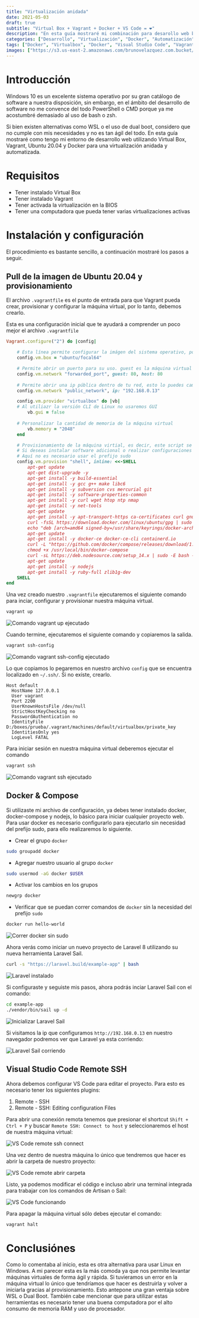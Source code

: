 ```yaml
---
title: "Virtualización anidada"
date: 2021-05-03
draft: true
subtitle: "Virtual Box + Vagrant + Docker + VS Code = ❤"
description: "En esta guía mostraré mi combinación para desarollo web basado en Vagrant + Virtual Box + Docker + VS Code Remote SSH"
categories: ["Desarrollo", "Virtualización", "Docker", "Automatización"]
tags: ["Docker", "Virtualbox", "Docker", "Visual Studio Code", "Vagrant", "Automatización"]
images: ["https://s3.us-east-2.amazonaws.com/brunovelazquez.com.bucket/2021-05-03-virtualizacion-anidada/banner.webp"]
---
```


# Introducción

Windows 10 es un excelente sistema operativo por su gran catálogo de software a nuestra disposición, sin embargo, en el ámbito del desarrollo de software no me convence del todo PowerShell o CMD porque ya me acostumbré demasiado al uso de bash o zsh. 

Si bien existen alternativas como WSL o el uso de dual boot, considero que no cumple con mis necesidades y no es tan ágil del todo. En esta guía mostraré como tengo mi entorno de desarrollo web utilizando Virtual Box, Vagrant, Ubuntu 20.04 y Docker para una virtualización anidada y automatizada.

# Requisitos

- Tener instalado Virtual Box
- Tener instalado Vagrant
- Tener activada la virtualización en la BIOS
- Tener una computadora que pueda tener varias virtualizaciones activas

# Instalación y configuración

El procedimiento es bastante sencillo, a continuación mostraré los pasos a seguir.

## Pull de la imagen de Ubuntu 20.04 y provisionamiento

El archivo `.vagrantfile` es el punto de entrada para que Vagrant pueda crear, provisionar y configurar la máquina virtual, por lo tanto, debemos crearlo. 

Esta es una configuración inicial que te ayudará a comprender un poco mejor el archivo `.vagrantfile`
```ruby
Vagrant.configure("2") do |config|

    # Esta línea permite configurar la imágen del sistema operativo, podemos encontrarlas en: https://app.vagrantup.com/boxes/search
    config.vm.box = "ubuntu/focal64"

    # Permite abrir un puerto para su uso. guest es la máquina virtual y host la máquina física
    config.vm.network "forwarded_port", guest: 80, host: 80
    
    # Permite abrir una ip pública dentro de tu red, esto lo puedes cambiar a private_network:
    config.vm.network "public_network", ip: "192.168.0.13"

    config.vm.provider "virtualbox" do |vb|
    # Al utiliazr la versión CLI de Linux no usaremos GUI
        vb.gui = false
  
    # Personalizar la cantidad de memoria de la máquina virtual
        vb.memory = "2048"
    end

    # Provisionamiento de la máquina virtial, es decir, este script se ejecutará cuando inicies la máquina por primera vez
    # Si deseas instalar software adicional o realizar configuraciones adicionales hazlo desde aquí
    # Aquí no es necesario usar el prefijo sudo
    config.vm.provision "shell", inline: <<-SHELL
        apt-get update
        apt-get dist-upgrade -y
        apt-get install -y build-essential
        apt-get install -y gcc g++ make libc6
        apt-get install -y subversion cvs mercurial git
        apt-get install -y software-properties-common
        apt-get install -y curl wget htop ntp nmap
        apt-get install -y net-tools
        apt-get update
        apt-get install -y apt-transport-https ca-certificates curl gnupg lsb-release
        curl -fsSL https://download.docker.com/linux/ubuntu/gpg | sudo gpg --dearmor -o /usr/share/keyrings/docker-archive-keyring.gpg
        echo "deb [arch=amd64 signed-by=/usr/share/keyrings/docker-archive-keyring.gpg] https://download.docker.com/linux/ubuntu $(lsb_release -cs) stable" | sudo tee /etc/apt/sources.list.d/docker.list > /dev/null
        apt-get update
        apt-get install -y docker-ce docker-ce-cli containerd.io
        curl -L "https://github.com/docker/compose/releases/download/1.29.0/docker-compose-$(uname -s)-$(uname -m)" -o /usr/local/bin/docker-compose
        chmod +x /usr/local/bin/docker-compose
        curl -sL https://deb.nodesource.com/setup_14.x | sudo -E bash -
        apt-get update
        apt-get install -y nodejs
        apt-get install -y ruby-full zlib1g-dev
    SHELL
end
```

Una vez creado nuestro `.vagrantfile` ejecutaremos el siguiente comando para inciar, configurar y provisionar nuestra máquina virtual.

```powershell
vagrant up
```

![Comando vagrant up ejecutado](https://s3.us-east-2.amazonaws.com/brunovelazquez.com.bucket/2021-05-03-virtualizacion-anidada/maquina-configurada.webp "Comando vagrant up ejecutado")

Cuando termine, ejecutaremos el siguiente comando y copiaremos la salida.

```powershell
vagrant ssh-config
```

![Comando vagrant ssh-config ejecutado](https://s3.us-east-2.amazonaws.com/brunovelazquez.com.bucket/2021-05-03-virtualizacion-anidada/maquina-ssh-config.webp "Comando vagrant ssh-config ejecutado")

Lo que copiamos lo pegaremos en nuestro archivo `config` que se encuentra localizado en `~/.ssh/`. Si no existe, crearlo.

```
Host default
  HostName 127.0.0.1
  User vagrant
  Port 2200
  UserKnownHostsFile /dev/null
  StrictHostKeyChecking no
  PasswordAuthentication no
  IdentityFile D:/boxes/prueba/.vagrant/machines/default/virtualbox/private_key
  IdentitiesOnly yes
  LogLevel FATAL
```

Para iniciar sesión en nuestra máquina virtual deberemos ejecutar el comando

```powershell
vagrant ssh
```

![Comando vagrant ssh ejecutado](https://s3.us-east-2.amazonaws.com/brunovelazquez.com.bucket/2021-05-03-virtualizacion-anidada/vagrant-ssh.webp "Comando vagrant ssh ejecutado")

## Docker & Compose

Si utilizaste mi archivo de configuración, ya debes tener instalado docker, docker-compose y nodejs, lo básico para iniciar cualquier proyecto web. Para usar docker es necesario configurarlo para ejecutarlo sin necesidad del prefijo sudo, para ello realizaremos lo siguiente.

- Crear el grupo `docker`

```bash
sudo groupadd docker
```

- Agregar nuestro usuario al grupo `docker`

```bash
sudo usermod -aG docker $USER
```

- Activar los cambios en los grupos

```bash
newgrp docker 
```

- Verificar que se puedan correr comandos de `docker` sin la necesidad del prefijo `sudo`

```bash
docker run hello-world
```

![Correr docker sin sudo](https://s3.us-east-2.amazonaws.com/brunovelazquez.com.bucket/2021-05-03-virtualizacion-anidada/docker-sin-sudo.webp "Correr docker sin sudo")

Ahora verás como iniciar un nuevo proyecto de Laravel 8 utilizando su nueva herramienta Laravel Sail.

```bash
curl -s "https://laravel.build/example-app" | bash
```

![Laravel instalado](https://s3.us-east-2.amazonaws.com/brunovelazquez.com.bucket/2021-05-03-virtualizacion-anidada/laravel-instalado.webp "Laravel instalado")

Si configuraste y seguiste mis pasos, ahora podrás inciar Laravel Sail con el comando:

```bash
cd example-app
./vendor/bin/sail up -d
```
![Inicializar Laravel Sail](https://s3.us-east-2.amazonaws.com/brunovelazquez.com.bucket/2021-05-03-virtualizacion-anidada/sail-up.webp "Inicializar Laravel Sail")

Si visitamos la ip que configuramos `http://192.168.0.13` en nuestro navegador podremos ver que Laravel ya esta corriendo:

![Laravel Sail corriendo](https://s3.us-east-2.amazonaws.com/brunovelazquez.com.bucket/2021-05-03-virtualizacion-anidada/laravel-running.webp "Laravel Sail corriendo")

## Visual Studio Code Remote SSH

Ahora debemos configurar VS Code para editar el proyecto. Para esto es necesario tener los siguientes plugins:

1. Remote - SSH
2. Remote - SSH: Editing configuration Files

Para abrir una conexión remota tenemos que presionar el shortcut `Shift + Ctrl + P` y buscar `Remote SSH: Connect to host` y seleccionaremos el host de nuestra máquina virtual:

![VS Code remote ssh connect](https://s3.us-east-2.amazonaws.com/brunovelazquez.com.bucket/2021-05-03-virtualizacion-anidada/ssh-connect-remote.webp "VS Code remote ssh connect")

Una vez dentro de nuestra máquina lo único que tendremos que hacer es abrir la carpeta de nuestro proyecto:

![VS Code remote abrir carpeta](https://s3.us-east-2.amazonaws.com/brunovelazquez.com.bucket/2021-05-03-virtualizacion-anidada/abrir-carpeta-vscode.webp "VS Code remote abrir carpeta")

Listo, ya podemos modificar el código e incluso abrir una terminal integrada para trabajar con los comandos de Artisan o Sail:

![VS Code funcionando](https://s3.us-east-2.amazonaws.com/brunovelazquez.com.bucket/2021-05-03-virtualizacion-anidada/vscode-funcionando.webp "VS Code funcionando")

Para apagar la máquina virtual sólo debes ejecutar el comando:

```powershell
vagrant halt
```

# Conclusiónes

Como lo comentaba al inicio, esta es otra alternativa para usar Linux en Windows. A mi parecer esta es la más comoda ya que nos permite levantar máquinas virtuales de forma ágil y rápida. Si tuvieramos un error en la máquina virtual lo único que tendríamos que hacer es destruirla y volver a iniciarla gracias al provisionamiento. Esto antepone una gran ventaja sobre WSL o Dual Boot. También cabe mencionar que para utilizar estas herramientas es necesario tener una buena computadora por el alto consumo de memoria RAM y uso de procesador.

